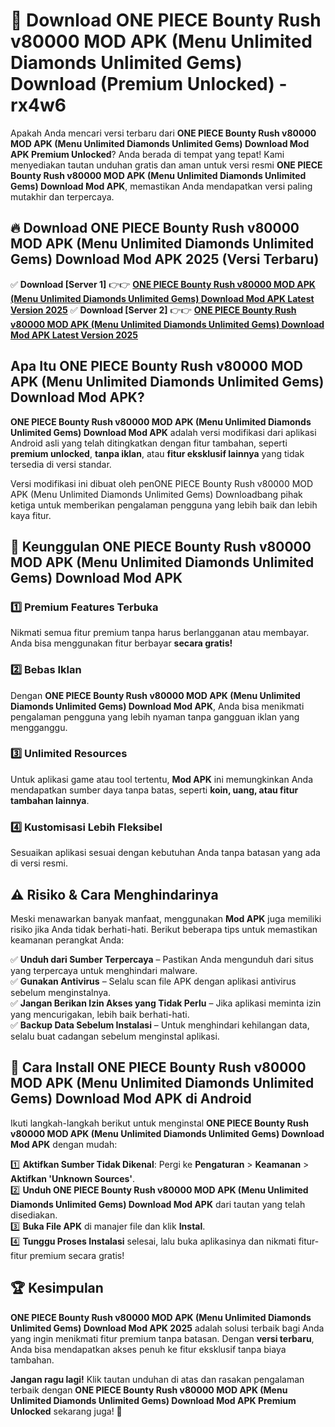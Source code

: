 # 🎯 Download ONE PIECE Bounty Rush v80000 MOD APK (Menu Unlimited Diamonds Unlimited Gems) Download (Premium Unlocked) -  rx4w6

Apakah Anda mencari versi terbaru dari **ONE PIECE Bounty Rush v80000 MOD APK (Menu Unlimited Diamonds Unlimited Gems) Download Mod APK Premium Unlocked**? Anda berada di tempat yang tepat! Kami menyediakan tautan unduhan gratis dan aman untuk versi resmi **ONE PIECE Bounty Rush v80000 MOD APK (Menu Unlimited Diamonds Unlimited Gems) Download Mod APK**, memastikan Anda mendapatkan versi paling mutakhir dan terpercaya.

## 🔥 Download ONE PIECE Bounty Rush v80000 MOD APK (Menu Unlimited Diamonds Unlimited Gems) Download Mod APK 2025 (Versi Terbaru)

✅ **Download [Server 1]** 👉👉 [**ONE PIECE Bounty Rush v80000 MOD APK (Menu Unlimited Diamonds Unlimited Gems) Download Mod APK Latest Version 2025**](https://momento.my/?title=ONE_PIECE_Bounty_Rush_v80000_MOD_APK_(Menu_Unlimited_Diamonds_Unlimited_Gems)_Download)  
✅ **Download [Server 2]** 👉👉 [**ONE PIECE Bounty Rush v80000 MOD APK (Menu Unlimited Diamonds Unlimited Gems) Download Mod APK Latest Version 2025**](https://momento.my/?title=ONE_PIECE_Bounty_Rush_v80000_MOD_APK_(Menu_Unlimited_Diamonds_Unlimited_Gems)_Download)  

## Apa Itu ONE PIECE Bounty Rush v80000 MOD APK (Menu Unlimited Diamonds Unlimited Gems) Download Mod APK?

**ONE PIECE Bounty Rush v80000 MOD APK (Menu Unlimited Diamonds Unlimited Gems) Download Mod APK** adalah versi modifikasi dari aplikasi Android asli yang telah ditingkatkan dengan fitur tambahan, seperti **premium unlocked**, **tanpa iklan**, atau **fitur eksklusif lainnya** yang tidak tersedia di versi standar.

Versi modifikasi ini dibuat oleh penONE PIECE Bounty Rush v80000 MOD APK (Menu Unlimited Diamonds Unlimited Gems) Downloadbang pihak ketiga untuk memberikan pengalaman pengguna yang lebih baik dan lebih kaya fitur.

## 🎯 Keunggulan ONE PIECE Bounty Rush v80000 MOD APK (Menu Unlimited Diamonds Unlimited Gems) Download Mod APK

### 1️⃣ Premium Features Terbuka
Nikmati semua fitur premium tanpa harus berlangganan atau membayar. Anda bisa menggunakan fitur berbayar **secara gratis!**

### 2️⃣ Bebas Iklan
Dengan **ONE PIECE Bounty Rush v80000 MOD APK (Menu Unlimited Diamonds Unlimited Gems) Download Mod APK**, Anda bisa menikmati pengalaman pengguna yang lebih nyaman tanpa gangguan iklan yang mengganggu.

### 3️⃣ Unlimited Resources
Untuk aplikasi game atau tool tertentu, **Mod APK** ini memungkinkan Anda mendapatkan sumber daya tanpa batas, seperti **koin, uang, atau fitur tambahan lainnya**.

### 4️⃣ Kustomisasi Lebih Fleksibel
Sesuaikan aplikasi sesuai dengan kebutuhan Anda tanpa batasan yang ada di versi resmi.

## ⚠️ Risiko & Cara Menghindarinya

Meski menawarkan banyak manfaat, menggunakan **Mod APK** juga memiliki risiko jika Anda tidak berhati-hati. Berikut beberapa tips untuk memastikan keamanan perangkat Anda:

✅ **Unduh dari Sumber Terpercaya** – Pastikan Anda mengunduh dari situs yang terpercaya untuk menghindari malware.  
✅ **Gunakan Antivirus** – Selalu scan file APK dengan aplikasi antivirus sebelum menginstalnya.  
✅ **Jangan Berikan Izin Akses yang Tidak Perlu** – Jika aplikasi meminta izin yang mencurigakan, lebih baik berhati-hati.  
✅ **Backup Data Sebelum Instalasi** – Untuk menghindari kehilangan data, selalu buat cadangan sebelum menginstal aplikasi.

## 📌 Cara Install ONE PIECE Bounty Rush v80000 MOD APK (Menu Unlimited Diamonds Unlimited Gems) Download Mod APK di Android

Ikuti langkah-langkah berikut untuk menginstal **ONE PIECE Bounty Rush v80000 MOD APK (Menu Unlimited Diamonds Unlimited Gems) Download Mod APK** dengan mudah:

1️⃣ **Aktifkan Sumber Tidak Dikenal**: Pergi ke **Pengaturan** > **Keamanan** > **Aktifkan 'Unknown Sources'**.  
2️⃣ **Unduh ONE PIECE Bounty Rush v80000 MOD APK (Menu Unlimited Diamonds Unlimited Gems) Download Mod APK** dari tautan yang telah disediakan.  
3️⃣ **Buka File APK** di manajer file dan klik **Instal**.  
4️⃣ **Tunggu Proses Instalasi** selesai, lalu buka aplikasinya dan nikmati fitur-fitur premium secara gratis!

## 🏆 Kesimpulan

**ONE PIECE Bounty Rush v80000 MOD APK (Menu Unlimited Diamonds Unlimited Gems) Download Mod APK 2025** adalah solusi terbaik bagi Anda yang ingin menikmati fitur premium tanpa batasan. Dengan **versi terbaru**, Anda bisa mendapatkan akses penuh ke fitur eksklusif tanpa biaya tambahan.

**Jangan ragu lagi!** Klik tautan unduhan di atas dan rasakan pengalaman terbaik dengan **ONE PIECE Bounty Rush v80000 MOD APK (Menu Unlimited Diamonds Unlimited Gems) Download Mod APK Premium Unlocked** sekarang juga! 🚀

